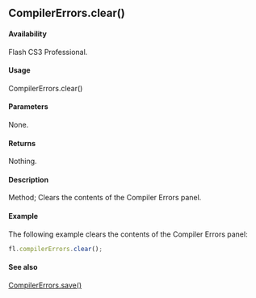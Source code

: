 ## CompilerErrors.clear()

#### Availability

Flash CS3 Professional.

#### Usage

CompilerErrors.clear()

#### Parameters

None.

#### Returns

Nothing.

#### Description

Method; Clears the contents of the Compiler Errors panel.

#### Example

The following example clears the contents of the Compiler Errors panel:

```javascript
fl.compilerErrors.clear();
```

#### See also

[CompilerErrors.save()](../CompilerErrors_object/CompilerErrors1.md)
